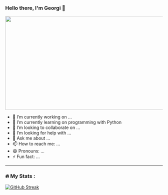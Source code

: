 ### Hello there, I'm Georgi 👋

<div align="center">
  <img src="[https://media.giphy.com/media/dWesBcTLavkZuG35MI/giphy.gif](https://giphy.com/gifs/dommespace-domme-space-programador-qgQUggAC3Pfv687qPC)" width="600" height="300"/>
</div>




- 🔭 I’m currently working on ...
- 🌱 I’m currently learning on programming with Python
- 👯 I’m looking to collaborate on ...
- 🤔 I’m looking for help with ...
- 💬 Ask me about ...
- 📫 How to reach me: ...
- 😄 Pronouns: ...
- ⚡ Fun fact: ...

---

### :fire: My Stats :
[![GitHub Streak](http://github-readme-streak-stats.herokuapp.com?user=georgi1214&theme=merko&date_format=M%20j%5B%2C%20Y%5D)](https://git.io/streak-stats)
